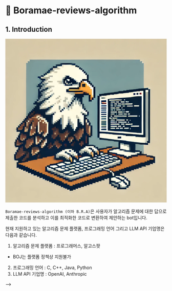 # 🦅 Boramae-reviews-algorithm


## 1. Introduction


<p align="center">
  <img src="/img/Boramae-reviews-algorithm-logo.webp" width="512" height="512"/>
</p>  


`Boramae-reviews-algorithm (이하 B.R.A)`은 사용자가 알고리즘 문제에 대한 답으로 제출한 코드를 분석하고 이를 최적화한 코드로 변환하여 제안하는 bot입니다.


현재 지원하고 있는 알고리즘 문제 플랫폼, 프로그래밍 언어 그리고 LLM API 기업명은 다음과 같습니다.

1. 알고리즘 문제 플랫폼 : 프로그래머스, 알고스팟
  * BOJ는 플랫폼 정책상 지원불가
2. 프로그래밍 언어 : C, C++, Java, Python
3. LLM API 기업명 : OpenAI, Anthropic


<!-- 1. Boramae-reviews-algorithm bot을 실행하고 싶은 repo 홈페이지 이동
2. 상단의 `Settings` 클릭
3. `Security > Secrets and variables` 아래 `Actions` 클릭
4. Change to `Variables` tab, create `API_KEY` with the value of your api key 
(For Github Action integration, set it in secrets)
   
   <!-- TODO 캡쳐화면 넣기 -->


<!-- ## Usages
1. create `.github/workflows/code_review.yml` as below

```yml
name: Code Review

permissions:
  contents: read
  pull-requests: write

on:
  pull_request:
    types: [opened, synchronize]
    paths:
      - "**.c"
      - "**.cpp"
      - "**.java"
      - "**.py"

jobs:
  code-review:
    runs-on: ubuntu-latest
    steps:
      - name: check out repository
        uses: actions/checkout@v4

      - name: 🦅 Boramae reviews algorithm
        uses: SukJinKim/Boramae-reviews-algorithm@main
        with:
          github_token: ${{ secrets.GITHUB_TOKEN }}
          # "OPENAI", "ANTHROPIC" 둘 중 하나 선택
          model_company: "ANTHROPIC"
          api_key: ${{ secrets.API_KEY }}
          # Few shot learning 적용을 원한다면 아래 주석 해제
          # few_shot_learning: "true"
```
   2. branch 생성하여 코테에 제출한 코드를 PR로 보내기
    (이때, 반드시 commit message에 문제 URL가 담겨 있어야 합니다.)
    - 예시 : https://github.com/SukJinKim/Boramae-reviews-algorithm-test/pull/5
TODO 캡쳐화면 넣기 --> -->
